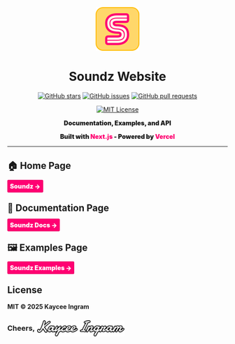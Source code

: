 <div align="center">
  <img height="auto" width="auto" src="https://raw.githubusercontent.com/kazewaze/assets-holder/main/s-icon.svg" alt="Soundz S Icon" />
  <h1>Soundz Website</h1>
</div>

<div align="center">

  [![GitHub stars](https://img.shields.io/github/stars/kazewaze/soundz.svg?style=social)](https://github.com/kazewaze/soundz-site/stargazers)
  [![GitHub issues](https://img.shields.io/github/issues/kazewaze/soundz.svg)](https://github.com/kazewaze/soundz-site/issues)
  [![GitHub pull requests](https://img.shields.io/github/issues-pr/kazewaze/soundz.svg)](https://github.com/kazewaze/soundz-site/pulls)

  [![MIT License](https://img.shields.io/badge/License-MIT-pink.svg?style=flat&color=ff0072)](https://github.com/kazewaze/soundz-site/blob/main/LICENSE.md)

  <p style="font-weight: 900;">Documentation, Examples, and API</p>

  <p style="font-weight: 900;">Built with <a style="color: #ff0072; text-decoration: none;" href="https://nextjs.org">Next.js</a> - Powered by <a style="color: #ff0072; text-decoration: none;" href="https://vercel.com">Vercel</a></p>

</div>

<hr />

## 🏠 Home Page

<a style="padding: 5px; border: 1.5px solid #e70067; border-radius: 3px; font-weight: 900; text-decoration: none; color: #ffffff; background-color: #ff0072; cursor: pointer;" href="https://soundzjs.vercel.app">
  Soundz →
</a>

<br />

## 📖 Documentation Page

<a style="padding: 5px; border: 1.5px solid #e70067; border-radius: 3px; font-weight: 900; text-decoration: none; color: #ffffff; background-color: #ff0072; cursor: pointer;" href="https://soundzjs.vercel.app/docs">
  Soundz Docs →
</a>

<br />

## 🖼️ Examples Page

<a style="padding: 5px; border: 1.5px solid #e70067; border-radius: 3px; font-weight: 900; text-decoration: none; color: #ffffff; background-color: #ff0072; cursor: pointer;" href="https://soundzjs.vercel.app/examples">
  Soundz Examples →
</a>

## License

__MIT © 2025 Kaycee Ingram__

<h3 style="display: flex; align-items: center; gap: 5px;">
  Cheers,
  <img
    height="auto"
    width="200px"
    src="https://raw.githubusercontent.com/kazewaze/assets-holder/main/kaycee.svg"
    alt="Kaycee Ingram" />
</h3>